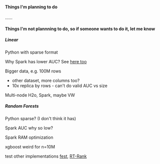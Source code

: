 


#### Things I'm planning to do

......


#### Things I'm not plannning to do, so if someone wants to do it, let me know 



##### Linear

Python with sparse format

Why Spark has lower AUC? See [here too](https://github.com/BIDData/BIDMach/wiki/Benchmarks#Reuters_Data)

Bigger data, e.g. 100M rows 
- other dataset, more columns too?
- 10x replica by rows - can't do valid AUC vs size

Multi-node H2o, Spark, maybe VW



##### Random Forests

Python sparse? (I don't think it has)

Spark AUC why so low?

Spark RAM optimization

xgboost weird for n=10M

test other implementations [fest](http://lowrank.net/nikos/fest/), 
[RT-Rank](https://sites.google.com/site/rtranking/home)





